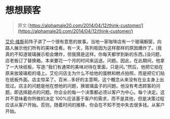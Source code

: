# 想想顾客

> 原文:[https://alphamale20.com/2014/04/12/think-customer/](https://alphamale20.com/2014/04/12/think-customer/)

[艾伦·维斯](http://www.contrarianconsulting.com/)前阵子讲了一个很有意思的故事。当地一家咖啡店有一个玻璃橱窗，向路人展示他们所有的美味佳肴。有一天，陈列柜因为这样那样的原因爆炸了。(我真的不知道玻璃展示柜会爆炸，但我猜是这样。你每天都学到新的东西。)没问题，店老板订了替换箱。本来要花一个月的时间来运送。问题。因此，在此期间，他拿了一大块纸板，写道:“我们有通常的美味对待在里面，只是问。”然后，他把它拍在原来放玻璃柜的墙上。艾伦问店主为什么不给他的蛋糕和糕点拍照，而是把它们贴在纸板外面。店主惊呆了。百米...多好的主意啊。这个概念从来没有在业主身上出现过。店主的问题是他在想他的问题，换玻璃盒子的问题。他没有考虑顾客的问题，即选择甜点的问题。你企业的每一个决策都必须以客户为中心。每个决定。这并不意味着你所做的决定 100%应该基于客户的需求，而不是其他，但是决策过程应该从客户开始。否则，随着时间的推移，你会在不知不觉中失去很多钱。从客户开始。